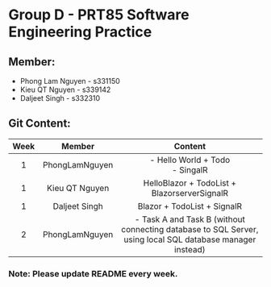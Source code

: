 # Group D - PRT85 Software Engineering Practice
## Member:
- Phong Lam Nguyen - s331150
- Kieu QT Nguyen - s339142
- Daljeet Singh - s332310

## Git Content:

| Week | Member | Content |
|:-:|:-:|:-:|
| 1 | PhongLamNguyen | - Hello World + Todo <br> - SingalR |
| 1 | Kieu QT Nguyen  | HelloBlazor + TodoList + BlazorserverSignalR  |
| 1 | Daljeet Singh  | Blazor + TodoList + SignalR   |
| 2 | PhongLamNguyen | - Task A and Task B (without connecting database to SQL Server, using local SQL database manager instead) |

### Note: Please update README every week.

